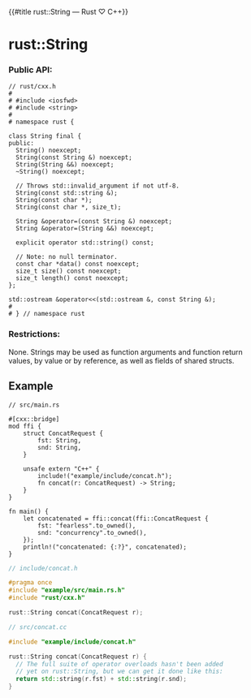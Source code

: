 {{#title rust::String — Rust ♡ C++}}
# rust::String

### Public API:

```cpp,hidelines
// rust/cxx.h
#
# #include <iosfwd>
# #include <string>
#
# namespace rust {

class String final {
public:
  String() noexcept;
  String(const String &) noexcept;
  String(String &&) noexcept;
  ~String() noexcept;

  // Throws std::invalid_argument if not utf-8.
  String(const std::string &);
  String(const char *);
  String(const char *, size_t);

  String &operator=(const String &) noexcept;
  String &operator=(String &&) noexcept;

  explicit operator std::string() const;

  // Note: no null terminator.
  const char *data() const noexcept;
  size_t size() const noexcept;
  size_t length() const noexcept;
};

std::ostream &operator<<(std::ostream &, const String &);
#
# } // namespace rust
```

### Restrictions:

None. Strings may be used as function arguments and function return values, by
value or by reference, as well as fields of shared structs.

## Example

```rust,noplayground
// src/main.rs

#[cxx::bridge]
mod ffi {
    struct ConcatRequest {
        fst: String,
        snd: String,
    }

    unsafe extern "C++" {
        include!("example/include/concat.h");
        fn concat(r: ConcatRequest) -> String;
    }
}

fn main() {
    let concatenated = ffi::concat(ffi::ConcatRequest {
        fst: "fearless".to_owned(),
        snd: "concurrency".to_owned(),
    });
    println!("concatenated: {:?}", concatenated);
}
```

```cpp
// include/concat.h

#pragma once
#include "example/src/main.rs.h"
#include "rust/cxx.h"

rust::String concat(ConcatRequest r);
```

```cpp
// src/concat.cc

#include "example/include/concat.h"

rust::String concat(ConcatRequest r) {
  // The full suite of operator overloads hasn't been added
  // yet on rust::String, but we can get it done like this:
  return std::string(r.fst) + std::string(r.snd);
}
```
